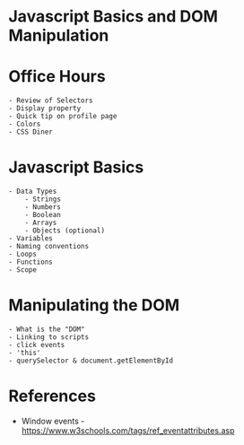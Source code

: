 # Javascript Basics and DOM Manipulation

# Office Hours
    - Review of Selectors
    - Display property
    - Quick tip on profile page
    - Colors
    - CSS Diner

# Javascript Basics
    - Data Types
        - Strings
        - Numbers
        - Boolean
        - Arrays
        - Objects (optional)
    - Variables
    - Naming conventions
    - Loops
    - Functions
    - Scope

# Manipulating the DOM
    - What is the "DOM"
    - Linking to scripts
    - click events
    - 'this'
    - querySelector & document.getElementById

# References
- Window events - https://www.w3schools.com/tags/ref_eventattributes.asp




